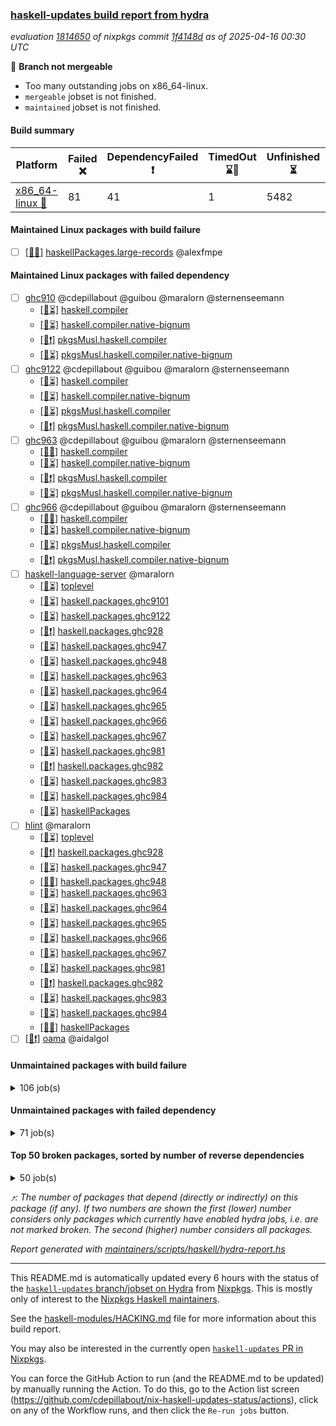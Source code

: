 ### [haskell-updates build report from hydra](https://hydra.nixos.org/jobset/nixpkgs/haskell-updates)
*evaluation [1814650](https://hydra.nixos.org/eval/1814650) of nixpkgs commit [1f4148d](https://github.com/NixOS/nixpkgs/commits/1f4148dbc698ea0e8856a043819f8b4b2dd70e71) as of 2025-04-16 00:30 UTC*

🔴 **Branch not mergeable**
  * Too many outstanding jobs on x86_64-linux.
  * `mergeable` jobset is not finished.
  * `maintained` jobset is not finished.

#### Build summary

 | Platform | Failed ❌ | DependencyFailed ❗ | TimedOut ⌛🚫 | Unfinished ⏳ | Success ✅ | 
 | --- | --- | --- | --- | --- | --- | 
 | [x86_64-linux 🐧](https://hydra.nixos.org/eval/1814650?filter=.x86_64-linux) | 81 | 41 | 1 | 5482 | 2213 | 
#### Maintained Linux packages with build failure
- [ ] [[🐧❌]](https://hydra.nixos.org/build/295094961) [haskellPackages.large-records](https://hydra.nixos.org/eval/1814650?filter=haskellPackages.large-records) @alexfmpe
#### Maintained Linux packages with failed dependency
- [ ] [ghc910](https://hydra.nixos.org/eval/1814650?filter=ghc910) @cdepillabout @guibou @maralorn @sternenseemann
  - [[🐧⏳]](https://hydra.nixos.org/build/295090399) [haskell.compiler](https://hydra.nixos.org/eval/1814650?filter=haskell.compiler.ghc910)
  - [[🐧⏳]](https://hydra.nixos.org/build/295090426) [haskell.compiler.native-bignum](https://hydra.nixos.org/eval/1814650?filter=haskell.compiler.native-bignum.ghc910)
  - [[🐧❗]](https://hydra.nixos.org/build/295098527) [pkgsMusl.haskell.compiler](https://hydra.nixos.org/eval/1814650?filter=pkgsMusl.haskell.compiler.ghc910)
  - [[🐧⏳]](https://hydra.nixos.org/build/295098557) [pkgsMusl.haskell.compiler.native-bignum](https://hydra.nixos.org/eval/1814650?filter=pkgsMusl.haskell.compiler.native-bignum.ghc910)
- [ ] [ghc9122](https://hydra.nixos.org/eval/1814650?filter=ghc9122) @cdepillabout @guibou @maralorn @sternenseemann
  - [[🐧⏳]](https://hydra.nixos.org/build/295090462) [haskell.compiler](https://hydra.nixos.org/eval/1814650?filter=haskell.compiler.ghc9122)
  - [[🐧⏳]](https://hydra.nixos.org/build/295090461) [haskell.compiler.native-bignum](https://hydra.nixos.org/eval/1814650?filter=haskell.compiler.native-bignum.ghc9122)
  - [[🐧⏳]](https://hydra.nixos.org/build/295098584) [pkgsMusl.haskell.compiler](https://hydra.nixos.org/eval/1814650?filter=pkgsMusl.haskell.compiler.ghc9122)
  - [[🐧❗]](https://hydra.nixos.org/build/295098582) [pkgsMusl.haskell.compiler.native-bignum](https://hydra.nixos.org/eval/1814650?filter=pkgsMusl.haskell.compiler.native-bignum.ghc9122)
- [ ] [ghc963](https://hydra.nixos.org/eval/1814650?filter=ghc963) @cdepillabout @guibou @maralorn @sternenseemann
  - [[🐧✅]](https://hydra.nixos.org/build/295090415) [haskell.compiler](https://hydra.nixos.org/eval/1814650?filter=haskell.compiler.ghc963)
  - [[🐧⏳]](https://hydra.nixos.org/build/295090437) [haskell.compiler.native-bignum](https://hydra.nixos.org/eval/1814650?filter=haskell.compiler.native-bignum.ghc963)
  - [[🐧❗]](https://hydra.nixos.org/build/295098545) [pkgsMusl.haskell.compiler](https://hydra.nixos.org/eval/1814650?filter=pkgsMusl.haskell.compiler.ghc963)
  - [[🐧⏳]](https://hydra.nixos.org/build/295098563) [pkgsMusl.haskell.compiler.native-bignum](https://hydra.nixos.org/eval/1814650?filter=pkgsMusl.haskell.compiler.native-bignum.ghc963)
- [ ] [ghc966](https://hydra.nixos.org/eval/1814650?filter=ghc966) @cdepillabout @guibou @maralorn @sternenseemann
  - [[🐧✅]](https://hydra.nixos.org/build/295090412) [haskell.compiler](https://hydra.nixos.org/eval/1814650?filter=haskell.compiler.ghc966)
  - [[🐧⏳]](https://hydra.nixos.org/build/295090440) [haskell.compiler.native-bignum](https://hydra.nixos.org/eval/1814650?filter=haskell.compiler.native-bignum.ghc966)
  - [[🐧⏳]](https://hydra.nixos.org/build/295098543) [pkgsMusl.haskell.compiler](https://hydra.nixos.org/eval/1814650?filter=pkgsMusl.haskell.compiler.ghc966)
  - [[🐧❗]](https://hydra.nixos.org/build/295098566) [pkgsMusl.haskell.compiler.native-bignum](https://hydra.nixos.org/eval/1814650?filter=pkgsMusl.haskell.compiler.native-bignum.ghc966)
- [ ] [haskell-language-server](https://hydra.nixos.org/eval/1814650?filter=haskell-language-server) @maralorn
  - [[🐧⏳]](https://hydra.nixos.org/build/295090945) [toplevel](https://hydra.nixos.org/eval/1814650?filter=haskell-language-server)
  - [[🐧⏳]](https://hydra.nixos.org/build/295090565) [haskell.packages.ghc9101](https://hydra.nixos.org/eval/1814650?filter=haskell.packages.ghc9101.haskell-language-server)
  - [[🐧⏳]](https://hydra.nixos.org/build/295090612) [haskell.packages.ghc9122](https://hydra.nixos.org/eval/1814650?filter=haskell.packages.ghc9122.haskell-language-server)
  - [[🐧❗]](https://hydra.nixos.org/build/295090605) [haskell.packages.ghc928](https://hydra.nixos.org/eval/1814650?filter=haskell.packages.ghc928.haskell-language-server)
  - [[🐧⏳]](https://hydra.nixos.org/build/295090655) [haskell.packages.ghc947](https://hydra.nixos.org/eval/1814650?filter=haskell.packages.ghc947.haskell-language-server)
  - [[🐧⏳]](https://hydra.nixos.org/build/295090667) [haskell.packages.ghc948](https://hydra.nixos.org/eval/1814650?filter=haskell.packages.ghc948.haskell-language-server)
  - [[🐧⏳]](https://hydra.nixos.org/build/295090673) [haskell.packages.ghc963](https://hydra.nixos.org/eval/1814650?filter=haskell.packages.ghc963.haskell-language-server)
  - [[🐧⏳]](https://hydra.nixos.org/build/295090732) [haskell.packages.ghc964](https://hydra.nixos.org/eval/1814650?filter=haskell.packages.ghc964.haskell-language-server)
  - [[🐧⏳]](https://hydra.nixos.org/build/295090759) [haskell.packages.ghc965](https://hydra.nixos.org/eval/1814650?filter=haskell.packages.ghc965.haskell-language-server)
  - [[🐧⏳]](https://hydra.nixos.org/build/295090758) [haskell.packages.ghc966](https://hydra.nixos.org/eval/1814650?filter=haskell.packages.ghc966.haskell-language-server)
  - [[🐧⏳]](https://hydra.nixos.org/build/295090766) [haskell.packages.ghc967](https://hydra.nixos.org/eval/1814650?filter=haskell.packages.ghc967.haskell-language-server)
  - [[🐧⏳]](https://hydra.nixos.org/build/295090839) [haskell.packages.ghc981](https://hydra.nixos.org/eval/1814650?filter=haskell.packages.ghc981.haskell-language-server)
  - [[🐧❗]](https://hydra.nixos.org/build/295090907) [haskell.packages.ghc982](https://hydra.nixos.org/eval/1814650?filter=haskell.packages.ghc982.haskell-language-server)
  - [[🐧⏳]](https://hydra.nixos.org/build/295091282) [haskell.packages.ghc983](https://hydra.nixos.org/eval/1814650?filter=haskell.packages.ghc983.haskell-language-server)
  - [[🐧⏳]](https://hydra.nixos.org/build/295090939) [haskell.packages.ghc984](https://hydra.nixos.org/eval/1814650?filter=haskell.packages.ghc984.haskell-language-server)
  - [[🐧⏳]](https://hydra.nixos.org/build/295094180) [haskellPackages](https://hydra.nixos.org/eval/1814650?filter=haskellPackages.haskell-language-server)
- [ ] [hlint](https://hydra.nixos.org/eval/1814650?filter=hlint) @maralorn
  - [[🐧⏳]](https://hydra.nixos.org/build/295098479) [toplevel](https://hydra.nixos.org/eval/1814650?filter=hlint)
  - [[🐧❗]](https://hydra.nixos.org/build/295090568) [haskell.packages.ghc928](https://hydra.nixos.org/eval/1814650?filter=haskell.packages.ghc928.hlint)
  - [[🐧⏳]](https://hydra.nixos.org/build/295090601) [haskell.packages.ghc947](https://hydra.nixos.org/eval/1814650?filter=haskell.packages.ghc947.hlint)
  - [[🐧✅]](https://hydra.nixos.org/build/295090606) [haskell.packages.ghc948](https://hydra.nixos.org/eval/1814650?filter=haskell.packages.ghc948.hlint)
  - [[🐧⏳]](https://hydra.nixos.org/build/295090638) [haskell.packages.ghc963](https://hydra.nixos.org/eval/1814650?filter=haskell.packages.ghc963.hlint)
  - [[🐧⏳]](https://hydra.nixos.org/build/295090661) [haskell.packages.ghc964](https://hydra.nixos.org/eval/1814650?filter=haskell.packages.ghc964.hlint)
  - [[🐧⏳]](https://hydra.nixos.org/build/295090689) [haskell.packages.ghc965](https://hydra.nixos.org/eval/1814650?filter=haskell.packages.ghc965.hlint)
  - [[🐧⏳]](https://hydra.nixos.org/build/295090710) [haskell.packages.ghc966](https://hydra.nixos.org/eval/1814650?filter=haskell.packages.ghc966.hlint)
  - [[🐧⏳]](https://hydra.nixos.org/build/295090719) [haskell.packages.ghc967](https://hydra.nixos.org/eval/1814650?filter=haskell.packages.ghc967.hlint)
  - [[🐧⏳]](https://hydra.nixos.org/build/295090760) [haskell.packages.ghc981](https://hydra.nixos.org/eval/1814650?filter=haskell.packages.ghc981.hlint)
  - [[🐧❗]](https://hydra.nixos.org/build/295090783) [haskell.packages.ghc982](https://hydra.nixos.org/eval/1814650?filter=haskell.packages.ghc982.hlint)
  - [[🐧⏳]](https://hydra.nixos.org/build/295090842) [haskell.packages.ghc983](https://hydra.nixos.org/eval/1814650?filter=haskell.packages.ghc983.hlint)
  - [[🐧⏳]](https://hydra.nixos.org/build/295090813) [haskell.packages.ghc984](https://hydra.nixos.org/eval/1814650?filter=haskell.packages.ghc984.hlint)
  - [[🐧✅]](https://hydra.nixos.org/build/295094258) [haskellPackages](https://hydra.nixos.org/eval/1814650?filter=haskellPackages.hlint)
- [ ] [[🐧❗]](https://hydra.nixos.org/build/295098496) [oama](https://hydra.nixos.org/eval/1814650?filter=oama) @aidalgol
#### Unmaintained packages with build failure
<details><summary>106 job(s) </summary>

- [ ] [ghc-lib-parser](https://hydra.nixos.org/eval/1814650?filter=ghc-lib-parser)  ⤴️ 23 | 72
  - [[🐧✅]](https://hydra.nixos.org/build/295090457) [haskell.packages.ghc8107](https://hydra.nixos.org/eval/1814650?filter=haskell.packages.ghc8107.ghc-lib-parser)
  - [[🐧⏳]](https://hydra.nixos.org/build/295090483) [haskell.packages.ghc902](https://hydra.nixos.org/eval/1814650?filter=haskell.packages.ghc902.ghc-lib-parser)
  - [[🐧✅]](https://hydra.nixos.org/build/295090500) [haskell.packages.ghc9101](https://hydra.nixos.org/eval/1814650?filter=haskell.packages.ghc9101.ghc-lib-parser)
  - [[🐧✅]](https://hydra.nixos.org/build/295090521) [haskell.packages.ghc9122](https://hydra.nixos.org/eval/1814650?filter=haskell.packages.ghc9122.ghc-lib-parser)
  - [[🐧❌]](https://hydra.nixos.org/build/295090541) [haskell.packages.ghc928](https://hydra.nixos.org/eval/1814650?filter=haskell.packages.ghc928.ghc-lib-parser)
  - [[🐧⏳]](https://hydra.nixos.org/build/295090563) [haskell.packages.ghc947](https://hydra.nixos.org/eval/1814650?filter=haskell.packages.ghc947.ghc-lib-parser)
  - [[🐧✅]](https://hydra.nixos.org/build/295090585) [haskell.packages.ghc948](https://hydra.nixos.org/eval/1814650?filter=haskell.packages.ghc948.ghc-lib-parser)
  - [[🐧✅]](https://hydra.nixos.org/build/295090611) [haskell.packages.ghc963](https://hydra.nixos.org/eval/1814650?filter=haskell.packages.ghc963.ghc-lib-parser)
  - [[🐧⏳]](https://hydra.nixos.org/build/295090632) [haskell.packages.ghc964](https://hydra.nixos.org/eval/1814650?filter=haskell.packages.ghc964.ghc-lib-parser)
  - [[🐧✅]](https://hydra.nixos.org/build/295090658) [haskell.packages.ghc965](https://hydra.nixos.org/eval/1814650?filter=haskell.packages.ghc965.ghc-lib-parser)
  - [[🐧⏳]](https://hydra.nixos.org/build/295090681) [haskell.packages.ghc966](https://hydra.nixos.org/eval/1814650?filter=haskell.packages.ghc966.ghc-lib-parser)
  - [[🐧⏳]](https://hydra.nixos.org/build/295090705) [haskell.packages.ghc967](https://hydra.nixos.org/eval/1814650?filter=haskell.packages.ghc967.ghc-lib-parser)
  - [[🐧❌]](https://hydra.nixos.org/build/295090731) [haskell.packages.ghc981](https://hydra.nixos.org/eval/1814650?filter=haskell.packages.ghc981.ghc-lib-parser)
  - [[🐧❌]](https://hydra.nixos.org/build/295090752) [haskell.packages.ghc982](https://hydra.nixos.org/eval/1814650?filter=haskell.packages.ghc982.ghc-lib-parser)
  - [[🐧⏳]](https://hydra.nixos.org/build/295090777) [haskell.packages.ghc983](https://hydra.nixos.org/eval/1814650?filter=haskell.packages.ghc983.ghc-lib-parser)
  - [[🐧✅]](https://hydra.nixos.org/build/295090802) [haskell.packages.ghc984](https://hydra.nixos.org/eval/1814650?filter=haskell.packages.ghc984.ghc-lib-parser)
  - [[🐧⏳]](https://hydra.nixos.org/build/295093553) [haskellPackages](https://hydra.nixos.org/eval/1814650?filter=haskellPackages.ghc-lib-parser)
- [ ] [[🐧❌]](https://hydra.nixos.org/build/295092530) [haskellPackages.copilot-theorem](https://hydra.nixos.org/eval/1814650?filter=haskellPackages.copilot-theorem)  ⤴️ 8 | 11
- [ ] [[🐧❌]](https://hydra.nixos.org/build/295092560) [haskellPackages.crucible](https://hydra.nixos.org/eval/1814650?filter=haskellPackages.crucible)  ⤴️ 7 | 7
- [ ] [[🐧❌]](https://hydra.nixos.org/build/295092219) [haskellPackages.cdar-mBound](https://hydra.nixos.org/eval/1814650?filter=haskellPackages.cdar-mBound)  ⤴️ 4 | 6
- [ ] [[🐧❌]](https://hydra.nixos.org/build/295097166) [haskellPackages.sr-extra](https://hydra.nixos.org/eval/1814650?filter=haskellPackages.sr-extra)  ⤴️ 4 | 5
- [ ] [[🐧❌]](https://hydra.nixos.org/build/295092061) [haskellPackages.brillo-rendering](https://hydra.nixos.org/eval/1814650?filter=haskellPackages.brillo-rendering)  ⤴️ 3 | 3
- [ ] [[🐧❌]](https://hydra.nixos.org/build/295095498) [haskellPackages.monoidmap](https://hydra.nixos.org/eval/1814650?filter=haskellPackages.monoidmap)  ⤴️ 3 | 3
- [ ] [[🐧❌]](https://hydra.nixos.org/build/295095347) [haskellPackages.migrant-core](https://hydra.nixos.org/eval/1814650?filter=haskellPackages.migrant-core)  ⤴️ 2 | 4
- [ ] [[🐧❌]](https://hydra.nixos.org/build/295097008) [haskellPackages.simplex-method](https://hydra.nixos.org/eval/1814650?filter=haskellPackages.simplex-method)  ⤴️ 2 | 4
- [ ] [[🐧❌]](https://hydra.nixos.org/build/295094817) [haskellPackages.json-autotype](https://hydra.nixos.org/eval/1814650?filter=haskellPackages.json-autotype)  ⤴️ 2 | 3
- [ ] [[🐧❌]](https://hydra.nixos.org/build/295095127) [haskellPackages.llvm-pretty-bc-parser](https://hydra.nixos.org/eval/1814650?filter=haskellPackages.llvm-pretty-bc-parser)  ⤴️ 2 | 2
- [ ] [[🐧❌]](https://hydra.nixos.org/build/295097344) [haskellPackages.sweet-egison](https://hydra.nixos.org/eval/1814650?filter=haskellPackages.sweet-egison)  ⤴️ 2 | 2
- [ ] [[🐧❌]](https://hydra.nixos.org/build/295091796) [haskellPackages.ascii-numbers](https://hydra.nixos.org/eval/1814650?filter=haskellPackages.ascii-numbers)  ⤴️ 1 | 9
- [ ] [[🐧❌]](https://hydra.nixos.org/build/295091747) [haskellPackages.ascii-predicates](https://hydra.nixos.org/eval/1814650?filter=haskellPackages.ascii-predicates)  ⤴️ 1 | 9
- [ ] [[🐧❌]](https://hydra.nixos.org/build/295093236) [haskellPackages.fb](https://hydra.nixos.org/eval/1814650?filter=haskellPackages.fb)  ⤴️ 1 | 5
- [ ] [[🐧❌]](https://hydra.nixos.org/build/295092506) [haskellPackages.conversion-bytestring](https://hydra.nixos.org/eval/1814650?filter=haskellPackages.conversion-bytestring)  ⤴️ 1 | 4
- [ ] [[🐧❌]](https://hydra.nixos.org/build/295095049) [haskellPackages.libssh2](https://hydra.nixos.org/eval/1814650?filter=haskellPackages.libssh2)  ⤴️ 1 | 3
- [ ] [[🐧❌]](https://hydra.nixos.org/build/295095872) [haskellPackages.osv](https://hydra.nixos.org/eval/1814650?filter=haskellPackages.osv)  ⤴️ 1 | 3
- [ ] [[🐧❌]](https://hydra.nixos.org/build/295096377) [haskellPackages.qrcode-core](https://hydra.nixos.org/eval/1814650?filter=haskellPackages.qrcode-core)  ⤴️ 1 | 3
- [ ] [[🐧❌]](https://hydra.nixos.org/build/295092903) [haskellPackages.distributed-process-p2p](https://hydra.nixos.org/eval/1814650?filter=haskellPackages.distributed-process-p2p)  ⤴️ 1 | 1
- [ ] [[🐧❌]](https://hydra.nixos.org/build/295093203) [haskellPackages.eventloop](https://hydra.nixos.org/eval/1814650?filter=haskellPackages.eventloop)  ⤴️ 1 | 1
- [ ] [[🐧❌]](https://hydra.nixos.org/build/295093562) [haskellPackages.ghc-prof](https://hydra.nixos.org/eval/1814650?filter=haskellPackages.ghc-prof)  ⤴️ 1 | 1
- [ ] [[🐧❌]](https://hydra.nixos.org/build/295094009) [haskellPackages.haddock-use-refs](https://hydra.nixos.org/eval/1814650?filter=haskellPackages.haddock-use-refs)  ⤴️ 1 | 1
- [ ] [[🐧❌]](https://hydra.nixos.org/build/295094030) [haskellPackages.hal](https://hydra.nixos.org/eval/1814650?filter=haskellPackages.hal)  ⤴️ 1 | 1
- [ ] [[🐧❌]](https://hydra.nixos.org/build/295097305) [haskellPackages.strings](https://hydra.nixos.org/eval/1814650?filter=haskellPackages.strings)  ⤴️ 0 | 6
- [ ] [[🐧❌]](https://hydra.nixos.org/build/295091412) [haskellPackages.amazonka-dynamodb](https://hydra.nixos.org/eval/1814650?filter=haskellPackages.amazonka-dynamodb)  ⤴️ 0 | 5
- [ ] [[🐧❌]](https://hydra.nixos.org/build/295096140) [haskellPackages.polysoup](https://hydra.nixos.org/eval/1814650?filter=haskellPackages.polysoup)  ⤴️ 0 | 5
- [ ] [[🐧❌]](https://hydra.nixos.org/build/295097800) [haskellPackages.tuple-morph](https://hydra.nixos.org/eval/1814650?filter=haskellPackages.tuple-morph)  ⤴️ 0 | 5
- [ ] [[🐧❌]](https://hydra.nixos.org/build/295093191) [haskellPackages.extism-manifest](https://hydra.nixos.org/eval/1814650?filter=haskellPackages.extism-manifest)  ⤴️ 0 | 2
- [ ] [[🐧❌]](https://hydra.nixos.org/build/295093740) [haskellPackages.glpk-hs](https://hydra.nixos.org/eval/1814650?filter=haskellPackages.glpk-hs)  ⤴️ 0 | 2
- [ ] [[🐧❌]](https://hydra.nixos.org/build/295094946) [haskellPackages.language-python](https://hydra.nixos.org/eval/1814650?filter=haskellPackages.language-python)  ⤴️ 0 | 2
- [ ] [[🐧❌]](https://hydra.nixos.org/build/295092776) [haskellPackages.dear-imgui](https://hydra.nixos.org/eval/1814650?filter=haskellPackages.dear-imgui)  ⤴️ 0 | 1
- [ ] [[🐧❌]](https://hydra.nixos.org/build/295093219) [haskellPackages.fast-digits](https://hydra.nixos.org/eval/1814650?filter=haskellPackages.fast-digits)  ⤴️ 0 | 1
- [ ] [[🐧❌]](https://hydra.nixos.org/build/295094132) [haskellPackages.hasql-migration](https://hydra.nixos.org/eval/1814650?filter=haskellPackages.hasql-migration)  ⤴️ 0 | 1
- [ ] [[🐧❌]](https://hydra.nixos.org/build/295095513) [haskellPackages.monoidmap-internal](https://hydra.nixos.org/eval/1814650?filter=haskellPackages.monoidmap-internal)  ⤴️ 0 | 1
- [ ] [[🐧❌]](https://hydra.nixos.org/build/295096905) [haskellPackages.servant-subscriber](https://hydra.nixos.org/eval/1814650?filter=haskellPackages.servant-subscriber)  ⤴️ 0 | 1
- [ ] [[🐧❌]](https://hydra.nixos.org/build/295090973) [haskellPackages.FiniteCategoriesGraphViz](https://hydra.nixos.org/eval/1814650?filter=haskellPackages.FiniteCategoriesGraphViz) 
- [ ] [[🐧❌]](https://hydra.nixos.org/build/295090921) [haskellPackages.GOST34112012-Hash](https://hydra.nixos.org/eval/1814650?filter=haskellPackages.GOST34112012-Hash) 
- [ ] [[🐧❌]](https://hydra.nixos.org/build/295091050) [haskellPackages.MultiChor](https://hydra.nixos.org/eval/1814650?filter=haskellPackages.MultiChor) 
- [ ] [[🐧❌]](https://hydra.nixos.org/build/295091958) [haskellPackages.birds-of-paradise](https://hydra.nixos.org/eval/1814650?filter=haskellPackages.birds-of-paradise) 
- [ ] [[🐧❌]](https://hydra.nixos.org/build/295092160) [haskellPackages.cabal-sign](https://hydra.nixos.org/eval/1814650?filter=haskellPackages.cabal-sign) 
- [ ] [[🐧❌]](https://hydra.nixos.org/build/295092276) [haskellPackages.chronos-bench](https://hydra.nixos.org/eval/1814650?filter=haskellPackages.chronos-bench) 
- [ ] [[🐧❌]](https://hydra.nixos.org/build/295092591) [haskellPackages.crypton-box](https://hydra.nixos.org/eval/1814650?filter=haskellPackages.crypton-box) 
- [ ] [[🐧❌]](https://hydra.nixos.org/build/295093001) [haskellPackages.distributed-fork-aws-lambda](https://hydra.nixos.org/eval/1814650?filter=haskellPackages.distributed-fork-aws-lambda) 
- [ ] [[🐧❌]](https://hydra.nixos.org/build/295093478) [haskellPackages.genai-lib](https://hydra.nixos.org/eval/1814650?filter=haskellPackages.genai-lib) 
- [ ] [ghc-tags](https://hydra.nixos.org/eval/1814650?filter=ghc-tags) 
  - [[🐧✅]](https://hydra.nixos.org/build/295090481) [haskell.packages.ghc8107](https://hydra.nixos.org/eval/1814650?filter=haskell.packages.ghc8107.ghc-tags)
  - [[🐧⏳]](https://hydra.nixos.org/build/295090514) [haskell.packages.ghc902](https://hydra.nixos.org/eval/1814650?filter=haskell.packages.ghc902.ghc-tags)
  - [[🐧⏳]](https://hydra.nixos.org/build/295090517) [haskell.packages.ghc9101](https://hydra.nixos.org/eval/1814650?filter=haskell.packages.ghc9101.ghc-tags)
  - [[🐧⏳]](https://hydra.nixos.org/build/295090567) [haskell.packages.ghc928](https://hydra.nixos.org/eval/1814650?filter=haskell.packages.ghc928.ghc-tags)
  - [[🐧⏳]](https://hydra.nixos.org/build/295090639) [haskell.packages.ghc963](https://hydra.nixos.org/eval/1814650?filter=haskell.packages.ghc963.ghc-tags)
  - [[🐧⏳]](https://hydra.nixos.org/build/295090662) [haskell.packages.ghc964](https://hydra.nixos.org/eval/1814650?filter=haskell.packages.ghc964.ghc-tags)
  - [[🐧❌]](https://hydra.nixos.org/build/295090683) [haskell.packages.ghc965](https://hydra.nixos.org/eval/1814650?filter=haskell.packages.ghc965.ghc-tags)
  - [[🐧⏳]](https://hydra.nixos.org/build/295090706) [haskell.packages.ghc966](https://hydra.nixos.org/eval/1814650?filter=haskell.packages.ghc966.ghc-tags)
  - [[🐧⏳]](https://hydra.nixos.org/build/295090722) [haskell.packages.ghc967](https://hydra.nixos.org/eval/1814650?filter=haskell.packages.ghc967.ghc-tags)
- [ ] [[🐧❌]](https://hydra.nixos.org/build/295093944) [haskellPackages.groupBy](https://hydra.nixos.org/eval/1814650?filter=haskellPackages.groupBy) 
- [ ] [[🐧❌]](https://hydra.nixos.org/build/295093971) [haskellPackages.gtvm-hs](https://hydra.nixos.org/eval/1814650?filter=haskellPackages.gtvm-hs) 
- [ ] [[🐧❌]](https://hydra.nixos.org/build/295094144) [haskellPackages.hasql-streams-streamly](https://hydra.nixos.org/eval/1814650?filter=haskellPackages.hasql-streams-streamly) 
- [ ] [[🐧❌]](https://hydra.nixos.org/build/295094234) [haskellPackages.hikchr](https://hydra.nixos.org/eval/1814650?filter=haskellPackages.hikchr) 
- [ ] [[🐧❌]](https://hydra.nixos.org/build/295094271) [haskellPackages.hls-retrie-plugin](https://hydra.nixos.org/eval/1814650?filter=haskellPackages.hls-retrie-plugin) 
- [ ] [[🐧❌]](https://hydra.nixos.org/build/295094385) [haskellPackages.hs-speedscope](https://hydra.nixos.org/eval/1814650?filter=haskellPackages.hs-speedscope) 
- [ ] [[🐧❌]](https://hydra.nixos.org/build/295094627) [haskellPackages.hzenity](https://hydra.nixos.org/eval/1814650?filter=haskellPackages.hzenity) 
- [ ] [[🐧❌]](https://hydra.nixos.org/build/295094702) [haskellPackages.inline-python](https://hydra.nixos.org/eval/1814650?filter=haskellPackages.inline-python) 
- [ ] [[🐧❌]](https://hydra.nixos.org/build/295094852) [haskellPackages.json-tokens](https://hydra.nixos.org/eval/1814650?filter=haskellPackages.json-tokens) 
- [ ] [[🐧❌]](https://hydra.nixos.org/build/295094919) [haskellPackages.kleene](https://hydra.nixos.org/eval/1814650?filter=haskellPackages.kleene) 
- [ ] [[🐧❌]](https://hydra.nixos.org/build/295094997) [haskellPackages.layers-game](https://hydra.nixos.org/eval/1814650?filter=haskellPackages.layers-game) 
- [ ] [[🐧❌]](https://hydra.nixos.org/build/295095150) [haskellPackages.logging-effect-colors](https://hydra.nixos.org/eval/1814650?filter=haskellPackages.logging-effect-colors) 
- [ ] [[🐧❌]](https://hydra.nixos.org/build/295095451) [haskellPackages.moffy-samples-gtk3-run](https://hydra.nixos.org/eval/1814650?filter=haskellPackages.moffy-samples-gtk3-run) 
- [ ] [[🐧❌]](https://hydra.nixos.org/build/295095458) [haskellPackages.moffy-samples-gtk4-run](https://hydra.nixos.org/eval/1814650?filter=haskellPackages.moffy-samples-gtk4-run) 
- [ ] [[🐧❌]](https://hydra.nixos.org/build/295095605) [haskellPackages.ndjson-conduit](https://hydra.nixos.org/eval/1814650?filter=haskellPackages.ndjson-conduit) 
- [ ] [[🐧❌]](https://hydra.nixos.org/build/295095834) [haskellPackages.opt-env-conf-test](https://hydra.nixos.org/eval/1814650?filter=haskellPackages.opt-env-conf-test) 
- [ ] [[🐧❌]](https://hydra.nixos.org/build/295095981) [haskellPackages.path-text-utf8](https://hydra.nixos.org/eval/1814650?filter=haskellPackages.path-text-utf8) 
- [ ] [[🐧❌]](https://hydra.nixos.org/build/295096122) [haskellPackages.point-octree](https://hydra.nixos.org/eval/1814650?filter=haskellPackages.point-octree) 
- [ ] [[🐧❌]](https://hydra.nixos.org/build/295096246) [haskellPackages.prettyprint-avh4](https://hydra.nixos.org/eval/1814650?filter=haskellPackages.prettyprint-avh4) 
- [ ] [[🐧❌]](https://hydra.nixos.org/build/295096282) [haskellPackages.procex](https://hydra.nixos.org/eval/1814650?filter=haskellPackages.procex) 
- [ ] [[🐧❌]](https://hydra.nixos.org/build/295096350) [haskellPackages.proteaaudio-sdl](https://hydra.nixos.org/eval/1814650?filter=haskellPackages.proteaaudio-sdl) 
- [ ] [[🐧❌]](https://hydra.nixos.org/build/295096594) [haskellPackages.registry-options](https://hydra.nixos.org/eval/1814650?filter=haskellPackages.registry-options) 
- [ ] [[🐧❌]](https://hydra.nixos.org/build/295096600) [haskellPackages.relational-postgresql8](https://hydra.nixos.org/eval/1814650?filter=haskellPackages.relational-postgresql8) 
- [ ] [[🐧❌]](https://hydra.nixos.org/build/295096611) [haskellPackages.reqcatcher](https://hydra.nixos.org/eval/1814650?filter=haskellPackages.reqcatcher) 
- [ ] [[🐧❌]](https://hydra.nixos.org/build/295096627) [haskellPackages.ret](https://hydra.nixos.org/eval/1814650?filter=haskellPackages.ret) 
- [ ] [[🐧❌]](https://hydra.nixos.org/build/295097063) [haskellPackages.skews](https://hydra.nixos.org/eval/1814650?filter=haskellPackages.skews) 
- [ ] [[🐧❌]](https://hydra.nixos.org/build/295097108) [haskellPackages.snap-web-routes](https://hydra.nixos.org/eval/1814650?filter=haskellPackages.snap-web-routes) 
- [ ] [[🐧❌]](https://hydra.nixos.org/build/295097187) [haskellPackages.sphinx-cli](https://hydra.nixos.org/eval/1814650?filter=haskellPackages.sphinx-cli) 
- [ ] [[🐧❌]](https://hydra.nixos.org/build/295097354) [haskellPackages.sydtest-autodocodec](https://hydra.nixos.org/eval/1814650?filter=haskellPackages.sydtest-autodocodec) 
- [ ] [[🐧❌]](https://hydra.nixos.org/build/295097823) [haskellPackages.twain](https://hydra.nixos.org/eval/1814650?filter=haskellPackages.twain) 
- [ ] [[🐧❌]](https://hydra.nixos.org/build/295097959) [haskellPackages.unix-simple](https://hydra.nixos.org/eval/1814650?filter=haskellPackages.unix-simple) 
- [ ] [[🐧❌]](https://hydra.nixos.org/build/295098135) [haskellPackages.visualize-cbn](https://hydra.nixos.org/eval/1814650?filter=haskellPackages.visualize-cbn) 
- [ ] [[🐧❌]](https://hydra.nixos.org/build/295098199) [haskellPackages.wai-lambda](https://hydra.nixos.org/eval/1814650?filter=haskellPackages.wai-lambda) 
- [ ] [[🐧❌]](https://hydra.nixos.org/build/295098374) [haskellPackages.xgboost-haskell](https://hydra.nixos.org/eval/1814650?filter=haskellPackages.xgboost-haskell) 
</details>

#### Unmaintained packages with failed dependency
<details><summary>71 job(s) </summary>

- [ ] [lens](https://hydra.nixos.org/eval/1814650?filter=lens)  ⤴️ 1051 | 2536
  - [[🐧✅]](https://hydra.nixos.org/build/295095003) [haskellPackages](https://hydra.nixos.org/eval/1814650?filter=haskellPackages.lens)
  - [[🐧❗]](https://hydra.nixos.org/build/295098590) [pkgsMusl.haskellPackages](https://hydra.nixos.org/eval/1814650?filter=pkgsMusl.haskellPackages.lens)
  - [[🐧⏳]](https://hydra.nixos.org/build/295098595) [pkgsStatic.haskell.packages.native-bignum.ghc948](https://hydra.nixos.org/eval/1814650?filter=pkgsStatic.haskell.packages.native-bignum.ghc948.lens)
  - [[🐧⏳]](https://hydra.nixos.org/build/295098593) [pkgsStatic.haskellPackages](https://hydra.nixos.org/eval/1814650?filter=pkgsStatic.haskellPackages.lens)
- [ ] [ghc-lib-parser-ex](https://hydra.nixos.org/eval/1814650?filter=ghc-lib-parser-ex)  ⤴️ 16 | 42
  - [[🐧⏳]](https://hydra.nixos.org/build/295090467) [haskell.packages.ghc8107](https://hydra.nixos.org/eval/1814650?filter=haskell.packages.ghc8107.ghc-lib-parser-ex)
  - [[🐧⏳]](https://hydra.nixos.org/build/295090507) [haskell.packages.ghc902](https://hydra.nixos.org/eval/1814650?filter=haskell.packages.ghc902.ghc-lib-parser-ex)
  - [[🐧⏳]](https://hydra.nixos.org/build/295090505) [haskell.packages.ghc9101](https://hydra.nixos.org/eval/1814650?filter=haskell.packages.ghc9101.ghc-lib-parser-ex)
  - [[🐧✅]](https://hydra.nixos.org/build/295090545) [haskell.packages.ghc9122](https://hydra.nixos.org/eval/1814650?filter=haskell.packages.ghc9122.ghc-lib-parser-ex)
  - [[🐧❗]](https://hydra.nixos.org/build/295090555) [haskell.packages.ghc928](https://hydra.nixos.org/eval/1814650?filter=haskell.packages.ghc928.ghc-lib-parser-ex)
  - [[🐧⏳]](https://hydra.nixos.org/build/295090592) [haskell.packages.ghc947](https://hydra.nixos.org/eval/1814650?filter=haskell.packages.ghc947.ghc-lib-parser-ex)
  - [[🐧✅]](https://hydra.nixos.org/build/295090587) [haskell.packages.ghc948](https://hydra.nixos.org/eval/1814650?filter=haskell.packages.ghc948.ghc-lib-parser-ex)
  - [[🐧⏳]](https://hydra.nixos.org/build/295090628) [haskell.packages.ghc963](https://hydra.nixos.org/eval/1814650?filter=haskell.packages.ghc963.ghc-lib-parser-ex)
  - [[🐧⏳]](https://hydra.nixos.org/build/295090649) [haskell.packages.ghc964](https://hydra.nixos.org/eval/1814650?filter=haskell.packages.ghc964.ghc-lib-parser-ex)
  - [[🐧⏳]](https://hydra.nixos.org/build/295090671) [haskell.packages.ghc965](https://hydra.nixos.org/eval/1814650?filter=haskell.packages.ghc965.ghc-lib-parser-ex)
  - [[🐧⏳]](https://hydra.nixos.org/build/295090699) [haskell.packages.ghc966](https://hydra.nixos.org/eval/1814650?filter=haskell.packages.ghc966.ghc-lib-parser-ex)
  - [[🐧⏳]](https://hydra.nixos.org/build/295090712) [haskell.packages.ghc967](https://hydra.nixos.org/eval/1814650?filter=haskell.packages.ghc967.ghc-lib-parser-ex)
  - [[🐧⏳]](https://hydra.nixos.org/build/295090751) [haskell.packages.ghc981](https://hydra.nixos.org/eval/1814650?filter=haskell.packages.ghc981.ghc-lib-parser-ex)
  - [[🐧❗]](https://hydra.nixos.org/build/295090771) [haskell.packages.ghc982](https://hydra.nixos.org/eval/1814650?filter=haskell.packages.ghc982.ghc-lib-parser-ex)
  - [[🐧⏳]](https://hydra.nixos.org/build/295090804) [haskell.packages.ghc983](https://hydra.nixos.org/eval/1814650?filter=haskell.packages.ghc983.ghc-lib-parser-ex)
  - [[🐧⏳]](https://hydra.nixos.org/build/295090800) [haskell.packages.ghc984](https://hydra.nixos.org/eval/1814650?filter=haskell.packages.ghc984.ghc-lib-parser-ex)
  - [[🐧✅]](https://hydra.nixos.org/build/295093554) [haskellPackages](https://hydra.nixos.org/eval/1814650?filter=haskellPackages.ghc-lib-parser-ex)
- [ ] [[🐧❗]](https://hydra.nixos.org/build/295092525) [haskellPackages.copilot-language](https://hydra.nixos.org/eval/1814650?filter=haskellPackages.copilot-language)  ⤴️ 7 | 9
- [ ] [[🐧❗]](https://hydra.nixos.org/build/295092526) [haskellPackages.copilot-libraries](https://hydra.nixos.org/eval/1814650?filter=haskellPackages.copilot-libraries)  ⤴️ 6 | 7
- [ ] [[🐧❗]](https://hydra.nixos.org/build/295092512) [haskellPackages.copilot](https://hydra.nixos.org/eval/1814650?filter=haskellPackages.copilot)  ⤴️ 5 | 5
- [ ] [[🐧❗]](https://hydra.nixos.org/build/295092570) [haskellPackages.crucible-syntax](https://hydra.nixos.org/eval/1814650?filter=haskellPackages.crucible-syntax)  ⤴️ 4 | 4
- [ ] [[🐧❗]](https://hydra.nixos.org/build/295091254) [haskellPackages.aern2-mp](https://hydra.nixos.org/eval/1814650?filter=haskellPackages.aern2-mp)  ⤴️ 3 | 5
- [ ] [[🐧❗]](https://hydra.nixos.org/build/295092599) [haskellPackages.crucible-debug](https://hydra.nixos.org/eval/1814650?filter=haskellPackages.crucible-debug)  ⤴️ 3 | 3
- [ ] [[🐧❗]](https://hydra.nixos.org/build/295091247) [haskellPackages.aern2-real](https://hydra.nixos.org/eval/1814650?filter=haskellPackages.aern2-real)  ⤴️ 2 | 4
- [ ] [[🐧❗]](https://hydra.nixos.org/build/295094742) [haskellPackages.ipprint](https://hydra.nixos.org/eval/1814650?filter=haskellPackages.ipprint)  ⤴️ 2 | 3
- [ ] [[🐧❗]](https://hydra.nixos.org/build/295092057) [haskellPackages.brillo](https://hydra.nixos.org/eval/1814650?filter=haskellPackages.brillo)  ⤴️ 2 | 2
- [ ] [[🐧❗]](https://hydra.nixos.org/build/295092608) [haskellPackages.crucible-llvm](https://hydra.nixos.org/eval/1814650?filter=haskellPackages.crucible-llvm)  ⤴️ 2 | 2
- [ ] [[🐧❗]](https://hydra.nixos.org/build/295092625) [haskellPackages.crux](https://hydra.nixos.org/eval/1814650?filter=haskellPackages.crux)  ⤴️ 2 | 2
- [ ] [[🐧❗]](https://hydra.nixos.org/build/295097035) [haskellPackages.sketch-frp-copilot](https://hydra.nixos.org/eval/1814650?filter=haskellPackages.sketch-frp-copilot)  ⤴️ 2 | 2
- [ ] [[🐧❗]](https://hydra.nixos.org/build/295093042) [haskellPackages.egison](https://hydra.nixos.org/eval/1814650?filter=haskellPackages.egison)  ⤴️ 1 | 1
- [ ] [[🐧❗]](https://hydra.nixos.org/build/295091799) [haskellPackages.ascii](https://hydra.nixos.org/eval/1814650?filter=haskellPackages.ascii)  ⤴️ 0 | 8
- [ ] [[🐧❗]](https://hydra.nixos.org/build/295092503) [haskellPackages.conversion-text](https://hydra.nixos.org/eval/1814650?filter=haskellPackages.conversion-text)  ⤴️ 0 | 3
- [ ] [[🐧❗]](https://hydra.nixos.org/build/295094402) [haskellPackages.hsec-core](https://hydra.nixos.org/eval/1814650?filter=haskellPackages.hsec-core)  ⤴️ 0 | 2
- [ ] [[🐧❗]](https://hydra.nixos.org/build/295098088) [haskellPackages.vertexenum](https://hydra.nixos.org/eval/1814650?filter=haskellPackages.vertexenum)  ⤴️ 0 | 1
- [ ] [[🐧❗]](https://hydra.nixos.org/build/295091003) [haskellPackages.JuPyTer-notebook](https://hydra.nixos.org/eval/1814650?filter=haskellPackages.JuPyTer-notebook) 
- [ ] [[🐧❗]](https://hydra.nixos.org/build/295091830) [haskellPackages.arduino-copilot](https://hydra.nixos.org/eval/1814650?filter=haskellPackages.arduino-copilot) 
- [ ] [[🐧❗]](https://hydra.nixos.org/build/295091942) [haskellPackages.beam-large-records](https://hydra.nixos.org/eval/1814650?filter=haskellPackages.beam-large-records) 
- [ ] [[🐧❗]](https://hydra.nixos.org/build/295092058) [haskellPackages.brillo-algorithms](https://hydra.nixos.org/eval/1814650?filter=haskellPackages.brillo-algorithms) 
- [ ] [[🐧❗]](https://hydra.nixos.org/build/295092060) [haskellPackages.brillo-examples](https://hydra.nixos.org/eval/1814650?filter=haskellPackages.brillo-examples) 
- [ ] [[🐧❗]](https://hydra.nixos.org/build/295098618) [tests.haskell.documentationTarball](https://hydra.nixos.org/eval/1814650?filter=tests.haskell.documentationTarball) 
- [ ] [[🐧❗]](https://hydra.nixos.org/build/295093060) [haskellPackages.egison-quote](https://hydra.nixos.org/eval/1814650?filter=haskellPackages.egison-quote) 
- [ ] [[🐧❗]](https://hydra.nixos.org/build/295093280) [haskellPackages.feed-gipeda](https://hydra.nixos.org/eval/1814650?filter=haskellPackages.feed-gipeda) 
- [ ] [ghc-lib](https://hydra.nixos.org/eval/1814650?filter=ghc-lib) 
  - [[🐧✅]](https://hydra.nixos.org/build/295090456) [haskell.packages.ghc8107](https://hydra.nixos.org/eval/1814650?filter=haskell.packages.ghc8107.ghc-lib)
  - [[🐧⏳]](https://hydra.nixos.org/build/295090484) [haskell.packages.ghc902](https://hydra.nixos.org/eval/1814650?filter=haskell.packages.ghc902.ghc-lib)
  - [[🐧✅]](https://hydra.nixos.org/build/295090499) [haskell.packages.ghc9101](https://hydra.nixos.org/eval/1814650?filter=haskell.packages.ghc9101.ghc-lib)
  - [[🐧⏳]](https://hydra.nixos.org/build/295090540) [haskell.packages.ghc928](https://hydra.nixos.org/eval/1814650?filter=haskell.packages.ghc928.ghc-lib)
  - [[🐧⏳]](https://hydra.nixos.org/build/295090562) [haskell.packages.ghc947](https://hydra.nixos.org/eval/1814650?filter=haskell.packages.ghc947.ghc-lib)
  - [[🐧⏳]](https://hydra.nixos.org/build/295090584) [haskell.packages.ghc948](https://hydra.nixos.org/eval/1814650?filter=haskell.packages.ghc948.ghc-lib)
  - [[🐧✅]](https://hydra.nixos.org/build/295090609) [haskell.packages.ghc963](https://hydra.nixos.org/eval/1814650?filter=haskell.packages.ghc963.ghc-lib)
  - [[🐧⏳]](https://hydra.nixos.org/build/295090633) [haskell.packages.ghc964](https://hydra.nixos.org/eval/1814650?filter=haskell.packages.ghc964.ghc-lib)
  - [[🐧✅]](https://hydra.nixos.org/build/295090659) [haskell.packages.ghc965](https://hydra.nixos.org/eval/1814650?filter=haskell.packages.ghc965.ghc-lib)
  - [[🐧⏳]](https://hydra.nixos.org/build/295090680) [haskell.packages.ghc966](https://hydra.nixos.org/eval/1814650?filter=haskell.packages.ghc966.ghc-lib)
  - [[🐧⏳]](https://hydra.nixos.org/build/295090704) [haskell.packages.ghc967](https://hydra.nixos.org/eval/1814650?filter=haskell.packages.ghc967.ghc-lib)
  - [[🐧❗]](https://hydra.nixos.org/build/295090730) [haskell.packages.ghc981](https://hydra.nixos.org/eval/1814650?filter=haskell.packages.ghc981.ghc-lib)
  - [[🐧⏳]](https://hydra.nixos.org/build/295090753) [haskell.packages.ghc982](https://hydra.nixos.org/eval/1814650?filter=haskell.packages.ghc982.ghc-lib)
  - [[🐧⏳]](https://hydra.nixos.org/build/295090775) [haskell.packages.ghc983](https://hydra.nixos.org/eval/1814650?filter=haskell.packages.ghc983.ghc-lib)
  - [[🐧✅]](https://hydra.nixos.org/build/295090799) [haskell.packages.ghc984](https://hydra.nixos.org/eval/1814650?filter=haskell.packages.ghc984.ghc-lib)
  - [[🐧⏳]](https://hydra.nixos.org/build/295093552) [haskellPackages](https://hydra.nixos.org/eval/1814650?filter=haskellPackages.ghc-lib)
- [ ] [[🐧❗]](https://hydra.nixos.org/build/295095057) [haskellPackages.libssh2-conduit](https://hydra.nixos.org/eval/1814650?filter=haskellPackages.libssh2-conduit) 
- [ ] [[🐧❗]](https://hydra.nixos.org/build/295095353) [haskellPackages.migrant-hdbc](https://hydra.nixos.org/eval/1814650?filter=haskellPackages.migrant-hdbc) 
- [ ] [[🐧❗]](https://hydra.nixos.org/build/295095453) [haskellPackages.moffy-samples-gtk3](https://hydra.nixos.org/eval/1814650?filter=haskellPackages.moffy-samples-gtk3) 
- [ ] [[🐧❗]](https://hydra.nixos.org/build/295097496) [haskellPackages.tasty-papi](https://hydra.nixos.org/eval/1814650?filter=haskellPackages.tasty-papi) 
- [ ] [[🐧❗]](https://hydra.nixos.org/build/295097815) [haskellPackages.twentefp-eventloop-trees](https://hydra.nixos.org/eval/1814650?filter=haskellPackages.twentefp-eventloop-trees) 
- [ ] [[🐧❗]](https://hydra.nixos.org/build/295098193) [haskellPackages.wai-handler-hal](https://hydra.nixos.org/eval/1814650?filter=haskellPackages.wai-handler-hal) 
</details>

#### Top 50 broken packages, sorted by number of reverse dependencies
<details><summary>50 job(s) </summary>

[haskell98](https://packdeps.haskellers.com/reverse/haskell98) ⤴️ 152  
[failure](https://packdeps.haskellers.com/reverse/failure) ⤴️ 72  
[enumerator](https://packdeps.haskellers.com/reverse/enumerator) ⤴️ 56  
[connection](https://packdeps.haskellers.com/reverse/connection) ⤴️ 50  
[util](https://packdeps.haskellers.com/reverse/util) ⤴️ 49  
[derive](https://packdeps.haskellers.com/reverse/derive) ⤴️ 48  
[fclabels](https://packdeps.haskellers.com/reverse/fclabels) ⤴️ 47  
[accelerate](https://packdeps.haskellers.com/reverse/accelerate) ⤴️ 42  
[syb-with-class](https://packdeps.haskellers.com/reverse/syb-with-class) ⤴️ 42  
[MonadCatchIO-transformers](https://packdeps.haskellers.com/reverse/MonadCatchIO-transformers) ⤴️ 41  
[TypeCompose](https://packdeps.haskellers.com/reverse/TypeCompose) ⤴️ 41  
[PrimitiveArray](https://packdeps.haskellers.com/reverse/PrimitiveArray) ⤴️ 35  
[crypto-random](https://packdeps.haskellers.com/reverse/crypto-random) ⤴️ 35  
[dual](https://packdeps.haskellers.com/reverse/dual) ⤴️ 32  
[hsp](https://packdeps.haskellers.com/reverse/hsp) ⤴️ 32  
[language-ecmascript](https://packdeps.haskellers.com/reverse/language-ecmascript) ⤴️ 31  
[iteratee](https://packdeps.haskellers.com/reverse/iteratee) ⤴️ 29  
[composite-base](https://packdeps.haskellers.com/reverse/composite-base) ⤴️ 28  
[regexpr](https://packdeps.haskellers.com/reverse/regexpr) ⤴️ 27  
[crypto-numbers](https://packdeps.haskellers.com/reverse/crypto-numbers) ⤴️ 25  
[either-unwrap](https://packdeps.haskellers.com/reverse/either-unwrap) ⤴️ 25  
[Crypto](https://packdeps.haskellers.com/reverse/Crypto) ⤴️ 22  
[crypto-pubkey](https://packdeps.haskellers.com/reverse/crypto-pubkey) ⤴️ 22  
[haskelldb](https://packdeps.haskellers.com/reverse/haskelldb) ⤴️ 22  
[wxdirect](https://packdeps.haskellers.com/reverse/wxdirect) ⤴️ 22  
[BiobaseTypes](https://packdeps.haskellers.com/reverse/BiobaseTypes) ⤴️ 21  
[alg](https://packdeps.haskellers.com/reverse/alg) ⤴️ 21  
[libxml-sax](https://packdeps.haskellers.com/reverse/libxml-sax) ⤴️ 21  
[wxc](https://packdeps.haskellers.com/reverse/wxc) ⤴️ 21  
[biocore](https://packdeps.haskellers.com/reverse/biocore) ⤴️ 20  
[reform](https://packdeps.haskellers.com/reverse/reform) ⤴️ 20  
[wxcore](https://packdeps.haskellers.com/reverse/wxcore) ⤴️ 20  
[attoparsec-enumerator](https://packdeps.haskellers.com/reverse/attoparsec-enumerator) ⤴️ 19  
[bytestring-show](https://packdeps.haskellers.com/reverse/bytestring-show) ⤴️ 19  
[cprng-aes](https://packdeps.haskellers.com/reverse/cprng-aes) ⤴️ 19  
[fay](https://packdeps.haskellers.com/reverse/fay) ⤴️ 19  
[harp](https://packdeps.haskellers.com/reverse/harp) ⤴️ 19  
[hsx2hs](https://packdeps.haskellers.com/reverse/hsx2hs) ⤴️ 19  
[ixset](https://packdeps.haskellers.com/reverse/ixset) ⤴️ 19  
[mmsyn2](https://packdeps.haskellers.com/reverse/mmsyn2) ⤴️ 19  
[wx](https://packdeps.haskellers.com/reverse/wx) ⤴️ 19  
[BiobaseENA](https://packdeps.haskellers.com/reverse/BiobaseENA) ⤴️ 18  
[asn1-data](https://packdeps.haskellers.com/reverse/asn1-data) ⤴️ 18  
[dbus-core](https://packdeps.haskellers.com/reverse/dbus-core) ⤴️ 18  
[digit](https://packdeps.haskellers.com/reverse/digit) ⤴️ 18  
[gtksourceview2](https://packdeps.haskellers.com/reverse/gtksourceview2) ⤴️ 18  
[BiobaseXNA](https://packdeps.haskellers.com/reverse/BiobaseXNA) ⤴️ 17  
[HGamer3D-Data](https://packdeps.haskellers.com/reverse/HGamer3D-Data) ⤴️ 17  
[certificate](https://packdeps.haskellers.com/reverse/certificate) ⤴️ 17  
[dbus-client](https://packdeps.haskellers.com/reverse/dbus-client) ⤴️ 17  
</details>


*⤴️: The number of packages that depend (directly or indirectly) on this package (if any). If two numbers are shown the first (lower) number considers only packages which currently have enabled hydra jobs, i.e. are not marked broken. The second (higher) number considers all packages.*

*Report generated with [maintainers/scripts/haskell/hydra-report.hs](https://github.com/NixOS/nixpkgs/blob/haskell-updates/maintainers/scripts/haskell/hydra-report.hs)*


----------------------------------------------------------------------

This README.md is automatically updated every 6 hours with the status of the
[`haskell-updates` branch/jobset on Hydra](https://hydra.nixos.org/jobset/nixpkgs/haskell-updates)
from [Nixpkgs](https://github.com/NixOS/nixpkgs).  This is mostly only of
interest to the [Nixpkgs Haskell maintainers](https://github.com/orgs/NixOS/teams/haskell).

See the
[haskell-modules/HACKING.md](https://github.com/NixOS/nixpkgs/blob/haskell-updates/pkgs/development/haskell-modules/HACKING.md)
file for more information about this build report.

You may also be interested in the currently open
[`haskell-updates` PR in Nixpkgs](https://github.com/nixos/nixpkgs/pulls?q=is%3Apr+is%3Aopen+head%3Ahaskell-updates).

You can force the GitHub Action to run (and the README.md to be updated) by
manually running the Action.  To do this, go to the Action list screen
(https://github.com/cdepillabout/nix-haskell-updates-status/actions),
click on any of the Workflow runs, and then click the `Re-run jobs` button.
